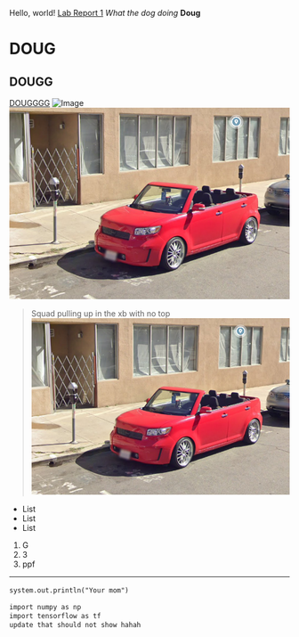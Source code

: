 Hello, world!
[Lab Report 1](https://obarquinho.github.io/cse-15l-lab-reports/lab-report-1-week-2.html)
*What the dog doing*
**Doug**
# DOUG
## DOUGG
[DOUGGGG](https://carsandbids.com/)
![Image](https://celebnetworth.net/wp-content/uploads/2020/07/Doug-DeMuro-Biography-1-965x1024.jpg)
![Image](ConvertibleScionXb.PNG)
>Squad pulling up in the xb with no top
![Image](ConvertibleScionXb.PNG)
>
- List
- List
- List

1. G
2. 3
3. ppf

---

`system.out.println("Your mom")`

```
import numpy as np
import tensorflow as tf
update that should not show hahah
```
